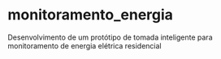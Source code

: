 # monitoramento_energia
Desenvolvimento de um protótipo de tomada inteligente para monitoramento de energia elétrica residencial
